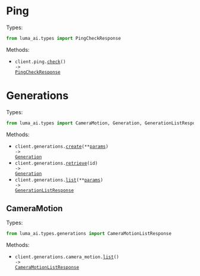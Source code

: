 # Ping

Types:

```python
from luma_ai.types import PingCheckResponse
```

Methods:

- <code title="get /ping">client.ping.<a href="./src/luma_ai/resources/ping.py">check</a>() -> <a href="./src/luma_ai/types/ping_check_response.py">PingCheckResponse</a></code>

# Generations

Types:

```python
from luma_ai.types import CameraMotion, Generation, GenerationListResponse
```

Methods:

- <code title="post /generations">client.generations.<a href="./src/luma_ai/resources/generations/generations.py">create</a>(\*\*<a href="src/luma_ai/types/generation_create_params.py">params</a>) -> <a href="./src/luma_ai/types/generation.py">Generation</a></code>
- <code title="get /generations/{id}">client.generations.<a href="./src/luma_ai/resources/generations/generations.py">retrieve</a>(id) -> <a href="./src/luma_ai/types/generation.py">Generation</a></code>
- <code title="get /generations">client.generations.<a href="./src/luma_ai/resources/generations/generations.py">list</a>(\*\*<a href="src/luma_ai/types/generation_list_params.py">params</a>) -> <a href="./src/luma_ai/types/generation_list_response.py">GenerationListResponse</a></code>

## CameraMotion

Types:

```python
from luma_ai.types.generations import CameraMotionListResponse
```

Methods:

- <code title="get /generations/camera_motion/list">client.generations.camera_motion.<a href="./src/luma_ai/resources/generations/camera_motion.py">list</a>() -> <a href="./src/luma_ai/types/generations/camera_motion_list_response.py">CameraMotionListResponse</a></code>
